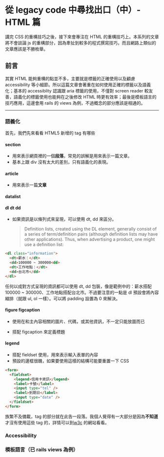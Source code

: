# 從 legacy code 中尋找出口（中）- HTML 篇

講完 CSS 的重構技巧之後，接下來會專注在 HTML 的重構技巧上。本系列的文章將不會談論 js 的重構部分，因為牽扯到較多的程式撰寫技巧，而且網路上類似的文章應該是不勝枚舉。

## 前言

其實 HTML 能夠重構的點並不多，主要就是標籤的正確使用以及顧慮 accessibility 等小細節。所以這篇文章會著重在如何使用正確的標籤以及語義化；基本的 accessiblity 認識跟 aria 標籤的使用，不僅對 screen reader 較友善，語義化的標籤使用也能夠在之後修改 HTML 時更有效率；最後是模板語言的技巧應用，這邊會用 rails 的 views 為例，不過概念的部分應該是相通的。

---

### 語義化

首先，我們先來看看 HTML5 新增的 tag 有哪些

#### section

* 用來表示網頁裡的一個**段落**，常見的誤解是用來表示一篇文章。
* 基本上跟 div 沒有太大的差別，只有語義化的表現。

#### article

* 用來表示一篇**文章**

#### datalist

#### dl dt dd

* 如果資訊是以條列式來呈現，可以使用 dt, dd 來區分。
  > Definition lists, created using the DL element, generally consist of a series of term\/definition pairs \(although definition lists may have other applications\). Thus, when advertising a product, one might use a definition list:


```html
<dl class="information">
  <dt>薪水：</dt>
  <dd>100000 ~ 300000<dd>
  <dt>工作地點：</dt>
  <dd>台北市</dd>
</dl>
```

任何以成對方式呈現的資訊都可以使用 dt, dd 包裝，像是範例中的：薪水搭配 100000 ~ 300000、工作地點搭配台北市。不過要注意的一點是 dl 預設會將內容縮排（就跟 ul, ol 一樣）。可以將 padding 設置為 0 來解決。

#### figure figcaption

* 使用在和主內容相關的圖片、代碼，或其他資訊，不一定只能放圖而已

* 搭配 figcaption 來定義標題


#### legend

* 搭配 fieldset 使用，用來表示輸入表單的內容
* 預設的邊框很醜，如果要使用這樣的結構可能要重置一下 CSS

```html
<form>
  <fieldset>
    <legend>信用卡資訊</legend>
    <label>卡號</label>
    <input type="tel" />
    <label>到期日</label>
    <input type="date" />
  </fieldset>
</form>
```

族繁不及備載，tag 的部分就在此告一段落。我個人覺得有一大部分是因為**不知道**才沒有使用這些 tag 的，詳情可以到[w3c](http://www.w3school.com.cn/tags/tag_legend.asp) 的網站看看。

### Accessibility

### 模板語言（已 rails views 為例）

